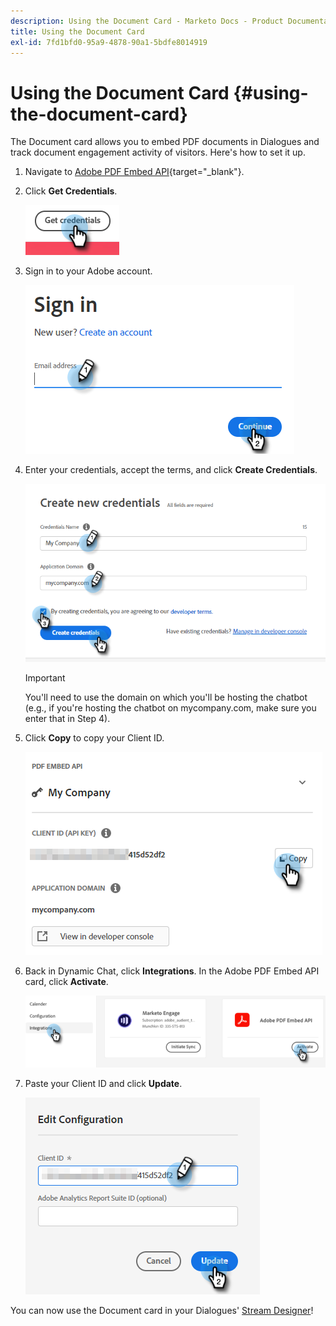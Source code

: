 ```yaml
---
description: Using the Document Card - Marketo Docs - Product Documentation
title: Using the Document Card
exl-id: 7fd1bfd0-95a9-4878-90a1-5bdfe8014919
---
```

# Using the Document Card {#using-the-document-card}

The Document card allows you to embed PDF documents in Dialogues and track document engagement activity of visitors. Here's how to set it up.

1. Navigate to [Adobe PDF Embed API](https://udp.adobe.io/document-services/apis/pdf-embed/){target="_blank"}.

1. Click **Get Credentials**.

   ![](assets/using-the-document-card-1.png)

1. Sign in to your Adobe account.

   ![](assets/using-the-document-card-2.png)

1. Enter your credentials, accept the terms, and click **Create Credentials**.

   ![](assets/using-the-document-card-3.png)

   >[!IMPORTANT]
   >
   >You'll need to use the domain on which you'll be hosting the chatbot (e.g., if you're hosting the chatbot on mycompany.com, make sure you enter that in Step 4).

1. Click **Copy** to copy your Client ID.

   ![](assets/using-the-document-card-4.png)

1. Back in Dynamic Chat, click **Integrations**. In the Adobe PDF Embed API card, click **Activate**.

   ![](assets/using-the-document-card-5.png)

1. Paste your Client ID and click **Update**.

   ![](assets/using-the-document-card-6.png)

You can now use the Document card in your Dialogues' [Stream Designer](/help/marketo/product-docs/demand-generation/dynamic-chat/dialogues/stream-designer.md)!

